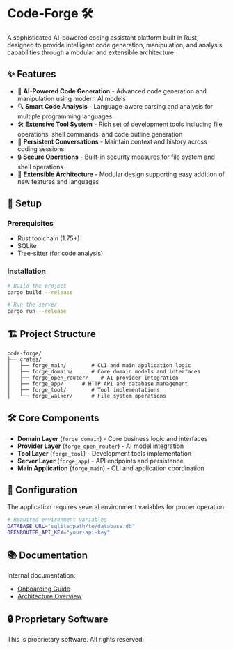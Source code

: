 # Code-Forge 🛠️

A sophisticated AI-powered coding assistant platform built in Rust, designed to provide intelligent code generation, manipulation, and analysis capabilities through a modular and extensible architecture.

## ✨ Features

- 🤖 **AI-Powered Code Generation** - Advanced code generation and manipulation using modern AI models
- 🔍 **Smart Code Analysis** - Language-aware parsing and analysis for multiple programming languages
- 🛠️ **Extensive Tool System** - Rich set of development tools including file operations, shell commands, and code outline generation
- 💾 **Persistent Conversations** - Maintain context and history across coding sessions  
- 🔒 **Secure Operations** - Built-in security measures for file system and shell operations
- 🔌 **Extensible Architecture** - Modular design supporting easy addition of new features and languages

## 🚀 Setup

### Prerequisites

- Rust toolchain (1.75+)
- SQLite
- Tree-sitter (for code analysis)

### Installation

```bash
# Build the project
cargo build --release

# Run the server
cargo run --release
```

## 🏗️ Project Structure

```
code-forge/
├── crates/
│   ├── forge_main/        # CLI and main application logic
│   ├── forge_domain/      # Core domain models and interfaces
│   ├── forge_open_router/    # AI provider integration
│   ├── forge_app/      # HTTP API and database management
│   ├── forge_tool/        # Tool implementations
│   └── forge_walker/      # File system operations
```

## 🛠️ Core Components

- **Domain Layer** (`forge_domain`) - Core business logic and interfaces
- **Provider Layer** (`forge_open_router`) - AI model integration
- **Tool Layer** (`forge_tool`) - Development tools implementation
- **Server Layer** (`forge_app`) - API endpoints and persistence
- **Main Application** (`forge_main`) - CLI and application coordination

## 🔧 Configuration

The application requires several environment variables for proper operation:

```bash
# Required environment variables
DATABASE_URL="sqlite:path/to/database.db"
OPENROUTER_API_KEY="your-api-key"
```

## 📚 Documentation

Internal documentation:
- [Onboarding Guide](docs/onboarding.md)
- [Architecture Overview](docs/architecture.md)

## 🔒 Proprietary Software

This is proprietary software. All rights reserved.